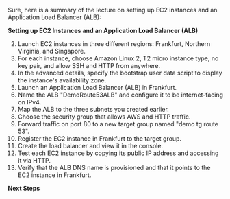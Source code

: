 

Sure, here is a summary of the lecture on setting up EC2 instances and an Application Load Balancer (ALB):

**Setting up EC2 Instances and an Application Load Balancer (ALB)**

2. Launch EC2 instances in three different regions: Frankfurt, Northern Virginia, and Singapore.
4. For each instance, choose Amazon Linux 2, T2 micro instance type, no key pair, and allow SSH and HTTP from anywhere.
6. In the advanced details, specify the bootstrap user data script to display the instance's availability zone.
8. Launch an Application Load Balancer (ALB) in Frankfurt.
10. Name the ALB "DemoRoute53ALB" and configure it to be internet-facing on IPv4.
12. Map the ALB to the three subnets you created earlier.
14. Choose the security group that allows AWS and HTTP traffic.
16. Forward traffic on port 80 to a new target group named "demo tg route 53".
18. Register the EC2 instance in Frankfurt to the target group.
20. Create the load balancer and view it in the console.
22. Test each EC2 instance by copying its public IP address and accessing it via HTTP.
24. Verify that the ALB DNS name is provisioned and that it points to the EC2 instance in Frankfurt.

**Next Steps**
